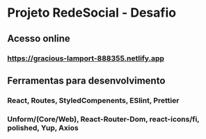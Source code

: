 # Projeto RedeSocial - Desafio

## Acesso online 
### https://gracious-lamport-888355.netlify.app

## Ferramentas para desenvolvimento
### React, Routes, StyledCompenents, ESlint, Prettier
### Unform/(Core/Web), React-Router-Dom, react-icons/fi, polished, Yup, Axios
